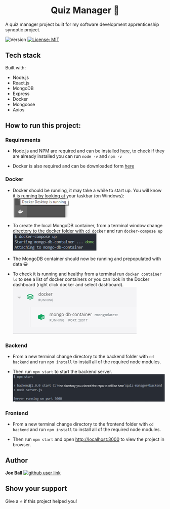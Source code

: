 <h1 align="center"> Quiz Manager 📝 </h1>
A quiz manager project built for my software development apprenticeship synoptic project.
</br> 
<p>
  <img alt="Version" src="https://img.shields.io/badge/version-1.0.0-blue.svg?cacheSeconds=2592000" />
  <a href="#" target="_blank">
    <img alt="License: MIT" src="https://img.shields.io/badge/License-MIT-yellow.svg" />
  </a>
</p>

## Tech stack

Built with:
- Node.js
- React.js
- MongoDB
- Express
- Docker
- Mongoose
- Axios

## How to run this project:

### Requirements

- Node.js and NPM are required and can be installed [here](https://nodejs.org/en/download/), to check if they are already installed you can run `node -v` and `npm -v`

- Docker is also required and can be downloaded form [here](https://desktop.docker.com/win/stable/Docker%20Desktop%20Installer.exe)

### Docker

- Docker should be running, it may take a while to start up. You will know it is running by looking at your taskbar (on Windows): </br>
![Docker running](https://github.com/6JoeB/quiz-manager/blob/main/README_images/docker-running.png?raw=true) 

- To create the local MongoDB container, from a terminal window change directory to the docker folder with `cd docker` and run `docker-compose up` </br>
![Docker compose command](https://github.com/6JoeB/quiz-manager/blob/main/README_images/docker-compose-command.PNG) 

- The MongoDB container should now be running and prepopulated with data 😀

- To check it is running and healthy from a terminal run `docker container ls` to see a list of docker containers or you can look in the Docker dashboard (right click docker and select dashboard). </br>
![Docker container running](https://github.com/6JoeB/quiz-manager/blob/main/README_images/docker-container-running.PNG) 

### Backend

- From a new terminal change directory to the backend folder with `cd backend` and run `npm install` to install all of the required node modules.

- Then run `npm start` to start the backend server. </br>
![Backend running](https://github.com/6JoeB/quiz-manager/blob/main/README_images/backend-running.PNG) 


### Frontend

- From a new terminal change directory to the frontend folder with `cd backend` and run `npm install` to install all of the required node modules.

- Then run `npm start` and open [http://localhost:3000](http://localhost:3000) to view the project in browser.

## Author

**Joe Ball** [![github user link][1.1]][1]


[1.1]: http://i.imgur.com/9I6NRUm.png
[1]: http://www.github.com/6joeb


## Show your support

Give a ⭐️ if this project helped you!
